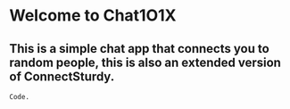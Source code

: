 # Welcome to Chat1O1X

## This is a simple chat app that connects you to random people, this is also an extended version of ConnectSturdy.

```Code.```